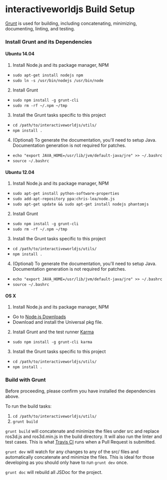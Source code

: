 interactiveworldjs Build Setup
==============================

[Grunt](http://gruntjs.com/) is used for building, including concatenating, minimizing, documenting, linting, and testing.

### Install Grunt and its Dependencies

#### Ubuntu 14.04

 1. Install Node.js and its package manager, NPM
   * `sudo apt-get install nodejs npm`
   * `sudo ln -s /usr/bin/nodejs /usr/bin/node`
 2. Install Grunt
   * `sudo npm install -g grunt-cli`
   * `sudo rm -rf ~/.npm ~/tmp`
 3. Install the Grunt tasks specific to this project
   * `cd /path/to/interactiveworldjs/utils/`
   * `npm install .`
 4. (Optional) To generate the documentation, you'll need to setup Java. Documentation generation is not required for patches.
   * `echo "export JAVA_HOME=/usr/lib/jvm/default-java/jre" >> ~/.bashrc`
   * `source ~/.bashrc`

#### Ubuntu 12.04

 1. Install Node.js and its package manager, NPM
   * `sudo apt-get install python-software-properties`
   * `sudo add-apt-repository ppa:chris-lea/node.js`
   * `sudo apt-get update && sudo apt-get install nodejs phantomjs`
 2. Install Grunt
   * `sudo npm install -g grunt-cli`
   * `sudo rm -rf ~/.npm ~/tmp`
 3. Install the Grunt tasks specific to this project
   * `cd /path/to/interactiveworldjs/utils/`
   * `npm install .`
 4. (Optional) To generate the documentation, you'll need to setup Java. Documentation generation is not required for patches.
   * `echo "export JAVA_HOME=/usr/lib/jvm/default-java/jre" >> ~/.bashrc`
   * `source ~/.bashrc`

#### OS X

 1. Install Node.js and its package manager, NPM
   * Go to [Node.js Downloads](http://nodejs.org/download/)
   * Download and install the Universal pkg file.
 2. Install Grunt and the test runner [Karma](http://karma-runner.github.io/)
   * `sudo npm install -g grunt-cli karma`
 3. Install the Grunt tasks specific to this project
   * `cd /path/to/interactiveworldjs/utils/`
   * `npm install .`

### Build with Grunt

Before proceeding, please confirm you have installed the dependencies above.

To run the build tasks:

 1. `cd /path/to/interactiveworldjs/utils/`
 2. `grunt build`

`grunt build` will concatenate and minimize the files under src and replace ros3d.js and ros3d.min.js in the build directory. It will also run the linter and test cases. This is what [Travis CI](https://travis-ci.org/rctoris/interactiveworldjs) runs when a Pull Request is submitted.

`grunt dev` will watch for any changes to any of the src/ files and automatically concatenate and minimize the files. This is ideal for those developing as you should only have to run `grunt dev` once.

`grunt doc` will rebuild all JSDoc for the project.
